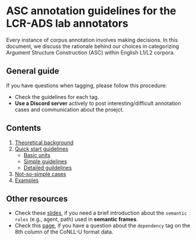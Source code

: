 # ASC annotation guidelines for the LCR-ADS lab annotators

Every instance of corpus annotation involves making decisions. In this document, we discuss the rationale behind our choices in categorizing Argument Structure Construction (ASC) within English L1/L2 corpora.

## General guide
If you have questions when tagging, please follow this procedure:
- Check the guidelines for each tag.
- <b>Use a Discord server</b> actively to post interesting/difficult annotation cases and communication about the proejct.

## Contents
1. [Theoretical background](https://hksung.github.io/ASC-annotation-guidelines/1_TB/#theoretical-background)
2. [Quick start guidelines](https://hksung.github.io/ASC-annotation-guidelines/2_QSG/#quick-start-guides)
    - [Basic units](https://hksung.github.io/ASC-annotation-guidelines/2_QSG/1.%20Basic%20unit.html#basic-unit) 
    - [Simple guidelines](https://hksung.github.io/ASC-annotation-guidelines/2_QSG/2.%20Simple%20guidelines.html#simple-guideline)
    - [Detailed guildelines](https://hksung.github.io/ASC-annotation-guidelines/2_QSG/2.%20Simple%20guidelines.html#detailed-guideline)
3. [Not-so-simple cases](https://hksung.github.io/ASC-annotation-guidelines/3_NSSC/#not-so-simple-cases)
4. [Examples](https://hksung.github.io/ASC-annotation-guidelines/4_AE/#examples)

## Other resources
- Check these <a href="https://web.stanford.edu/~jurafsky/slp3/slides/22_SRL.pdf" target="_blank">slides</a>, if you need a brief introduction about the `semantic roles` (e.g., agent, path) used in <b>semantic frames</b>.
- Check this <a href="https://kristopherkyle.github.io/L2-Annotation-Project/dep_anno_overview.html" target="_blank">page</a>, if you have a question about the `dependency` tag on the 8th column of the CoNLL-U format data.
